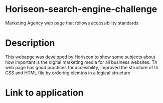 # Horiseon-search-engine-challenge
Marketing Agency web page that follows accessibility standards


# Description
This webapge was developed by Horiseon to show some subjects about how important is the digital marketing media for all business websites. Th web page has good practices for accesibility, improved the structure of th CSS and HTML file by ordering elemtns in a logical structure

# Link to application